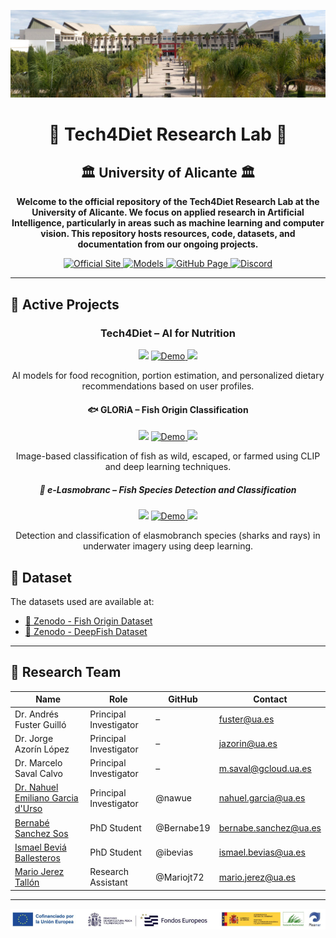 <p align="center">
  <img src="./images/banner.jpg" alt="Banner UA" width="1000"/>
</p>
<h1 align="center">📸 Tech4Diet Research Lab 👀</h1>
<h2 align="center">🏛️ University of Alicante 🏛️</h2>

<p align="center">
  <strong>
    Welcome to the official repository of the Tech4Diet Research Lab at the University of Alicante.  
    We focus on applied research in Artificial Intelligence, particularly in areas such as machine learning and computer vision.  
    This repository hosts resources, code, datasets, and documentation from our ongoing projects.
  </strong>
</p>

<p align="center">
  <a href="https://aia.ua.es/es/">
    <img src="https://img.shields.io/badge/🌐 Official_Site-blue?style=for-the-badge" alt="Official Site"/>
  </a>
  <a href="https://huggingface.co/Tech4D">
    <img src="https://img.shields.io/badge/🧠 Models-orange?style=for-the-badge" alt="Models"/>
  </a>
  <a href="https://github.com/Tech4Lab">
    <img src="https://img.shields.io/badge/💻 GitHub_Page-brown?style=for-the-badge" alt="GitHub Page"/>
  </a>
  <a href="https://discord.gg/T7j6eSkb4X">
    <img src="https://img.shields.io/badge/💬 Discord-7289DA?style=for-the-badge&logo=discord&logoColor=white" alt="Discord"/>
  </a>
</p>


---

## 🚀 Active Projects

<h3 align="center"> Tech4Diet – AI for Nutrition</h3>

<p align="center">
  <a href="https://tech4d.ua.es/"><img src="https://img.shields.io/badge/🌐 Official_Site-blue?style=for-the-badge"/></a>
  <a href="https://drive.google.com/file/d/13etHqOiVgaVPv6Zf7TLOx5b1EMwjPzVC/view"><img src="https://img.shields.io/badge/🧪 VR Demo-lightblue?style=for-the-badge" alt="Demo"/> </a>
  <a href="mailto:nahuel.garcia@ua.es"><img src="https://img.shields.io/badge/📬 Contact-us-orange?style=for-the-badge"/></a>
</p>

<p align="center">
AI models for food recognition, portion estimation, and personalized dietary recommendations based on user profiles.
</p>

<h4 align="center">🐟 GLORiA – Fish Origin Classification</h4>

<p align="center">
  <a href="https://tech4d.ua.es/"><img src="https://img.shields.io/badge/🌐 Official_Site-blue?style=for-the-badge"/></a>
  <a href="https://drive.google.com/file/d/13etHqOiVgaVPv6Zf7TLOx5b1EMwjPzVC/view"><img src="https://img.shields.io/badge/🧪 VR Demo-lightblue?style=for-the-badge" alt="Demo"/> </a>
  <a href="mailto:mario.jerez@ua.es"><img src="https://img.shields.io/badge/📬 Contact-us-orange?style=for-the-badge"/></a>
</p>

<p align="center">
Image-based classification of fish as wild, escaped, or farmed using CLIP and deep learning techniques.
</p>

<h5 align="center">🦈 e-Lasmobranc – Fish Species Detection and Classification</h5>

<p align="center">
  <a href="https://tech4d.ua.es/"><img src="https://img.shields.io/badge/🌐 Official_Site-blue?style=for-the-badge"/></a>
  <a href="https://drive.google.com/file/d/13etHqOiVgaVPv6Zf7TLOx5b1EMwjPzVC/view"><img src="https://img.shields.io/badge/🧪 VR Demo-lightblue?style=for-the-badge" alt="Demo"/> </a>
  <a href="mailto:ismael.bevia@ua.es"><img src="https://img.shields.io/badge/📬 Contact-us-orange?style=for-the-badge"/></a>
</p>

<p align="center">
Detection and classification of elasmobranch species (sharks and rays) in underwater imagery using deep learning.
</p>

## 🔗 Dataset

The datasets used are available at:  

- [🎣 Zenodo - Fish Origin Dataset](https://zenodo.org/records/7082807)  
- [🐠 Zenodo - DeepFish Dataset](https://zenodo.org/records/6475675)

---

## 👥 Research Team

| Name | Role | GitHub | Contact |
|------|------|--------|---------|
| Dr. Andrés Fuster Guilló | Principal Investigator | – | fuster@ua.es |
| Dr. Jorge Azorín López | Principal Investigator | – | jazorin@ua.es |
| Dr. Marcelo Saval Calvo | Principal Investigator | – | m.saval@gcloud.ua.es |
| [Dr. Nahuel Emiliano Garcia d'Urso](https://github.com/nawue) | Principal Investigator | @nawue | nahuel.garcia@ua.es |
| [Bernabé Sanchez Sos](https://github.com/Bernabe19) | PhD Student | @Bernabe19 | bernabe.sanchez@ua.es |
| [Ismael Beviá Ballesteros](https://github.com/ibevias) | PhD Student | @ibevias | ismael.bevias@ua.es |
| [Mario Jerez Tallón](https://github.com/Mariojt72) | Research Assistant | @Mariojt72 | mario.jerez@ua.es |

---

<!-- Logos centered -->
<p align="center">
  <img src="./images/logos.png" width="900"/>
</p>
